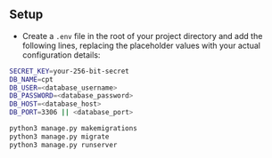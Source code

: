 ## Setup

- Create a `.env` file in the root of your project directory and add the following lines, replacing the placeholder values with your actual configuration details:

```bash
SECRET_KEY=your-256-bit-secret
DB_NAME=cpt
DB_USER=<database_username>
DB_PASSWORD=<database_password>
DB_HOST=<database_host>
DB_PORT=3306 || <database_port>
```

```bash
python3 manage.py makemigrations
python3 manage.py migrate
python3 manage.py runserver
```
